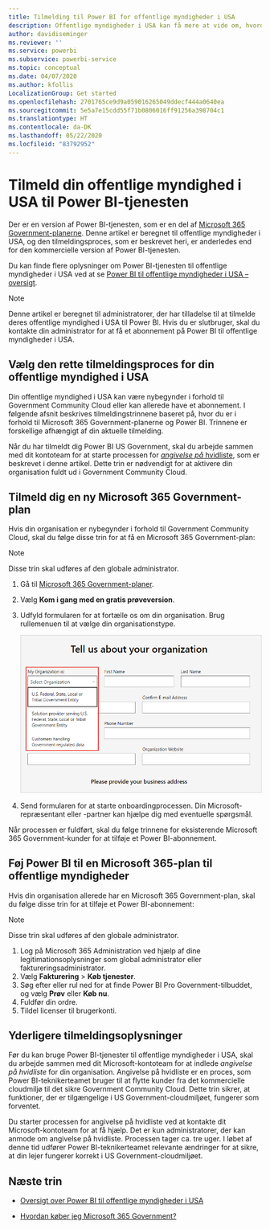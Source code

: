 ```yaml
---
title: Tilmelding til Power BI for offentlige myndigheder i USA
description: Offentlige myndigheder i USA kan få mere at vide om, hvordan de tilmelder sig Power BI, som er Government Community Cloud.
author: davidiseminger
ms.reviewer: ''
ms.service: powerbi
ms.subservice: powerbi-service
ms.topic: conceptual
ms.date: 04/07/2020
ms.author: kfollis
LocalizationGroup: Get started
ms.openlocfilehash: 2701765ce9d9a059016265049ddecf444a0640ea
ms.sourcegitcommit: 5e5a7e15cdd55f71b0806016ff91256a398704c1
ms.translationtype: HT
ms.contentlocale: da-DK
ms.lasthandoff: 05/22/2020
ms.locfileid: "83792952"
---
```

# <a name="enroll-your-us-government-organization-in-the-power-bi-service"></a>Tilmeld din offentlige myndighed i USA til Power BI-tjenesten

Der er en version af Power BI-tjenesten, som er en del af [Microsoft 365 Government-planerne](https://www.microsoft.com/microsoft-365/government/compare-office-365-government-plans?rtc=1). Denne artikel er beregnet til offentlige myndigheder i USA, og den tilmeldingsproces, som er beskrevet heri, er anderledes end for den kommercielle version af Power BI-tjenesten.

Du kan finde flere oplysninger om Power BI-tjenesten til offentlige myndigheder i USA ved at se [Power BI til offentlige myndigheder i USA – oversigt](service-govus-overview.md).

> [!NOTE]
> Denne artikel er beregnet til administratorer, der har tilladelse til at tilmelde deres offentlige myndighed i USA til Power BI. Hvis du er slutbruger, skal du kontakte din administrator for at få et abonnement på Power BI til offentlige myndigheder i USA.
> 
> 

## <a name="select-the-right-sign-up-process-for-your-us-government-organization"></a>Vælg den rette tilmeldingsproces for din offentlige myndighed i USA

Din offentlige myndighed i USA kan være nybegynder i forhold til Government Community Cloud eller kan allerede have et abonnement. I følgende afsnit beskrives tilmeldingstrinnene baseret på, hvor du er i forhold til Microsoft 365 Government-planerne og Power BI. Trinnene er forskellige afhængigt af din aktuelle tilmelding.

Når du har tilmeldt dig Power BI US Government, skal du arbejde sammen med dit kontoteam for at starte processen for [*angivelse på* hvidliste](#additional-signup-information), som er beskrevet i denne artikel. Dette trin er nødvendigt for at aktivere din organisation fuldt ud i Government Community Cloud.

## <a name="sign-up-for-a-new-microsoft-365-government-plan"></a>Tilmeld dig en ny Microsoft 365 Government-plan

Hvis din organisation er nybegynder i forhold til Government Community Cloud, skal du følge disse trin for at få en Microsoft 365 Government-plan:

> [!NOTE]
> Disse trin skal udføres af den globale administrator.
>

1. Gå til [Microsoft 365 Government-planer](https://products.office.com/government/office-365-web-services-for-government).
2. Vælg **Kom i gang med en gratis prøveversion**.
3. Udfyld formularen for at fortælle os om din organisation. Brug rullemenuen til at vælge din organisationstype.

   ![Vælg organisationstype under tilmelding til prøveversion](media/service-govus-signup/gcc-trial-signup.png)

4. Send formularen for at starte onboardingprocessen. Din Microsoft-repræsentant eller -partner kan hjælpe dig med eventuelle spørgsmål.

Når processen er fuldført, skal du følge trinnene for eksisterende Microsoft 365 Government-kunder for at tilføje et Power BI-abonnement.

## <a name="add-power-bi-to-a-microsoft-365-government-plan"></a>Føj Power BI til en Microsoft 365-plan til offentlige myndigheder

Hvis din organisation allerede har en Microsoft 365 Government-plan, skal du følge disse trin for at tilføje et Power BI-abonnement:

> [!NOTE]
> Disse trin skal udføres af den globale administrator.
> 
> 

1. Log på Microsoft 365 Administration ved hjælp af dine legitimationsoplysninger som global administrator eller faktureringsadministrator.
2. Vælg **Fakturering** > **Køb tjenester**.
4. Søg efter eller rul ned for at finde Power BI Pro Government-tilbuddet, og vælg **Prøv** eller **Køb nu**.
5. Fuldfør din ordre.
6. Tildel licenser til brugerkonti.

## <a name="additional-signup-information"></a>Yderligere tilmeldingsoplysninger

Før du kan bruge Power BI-tjenester til offentlige myndigheder i USA, skal du arbejde sammen med dit Microsoft-kontoteam for at indlede *angivelse på hvidliste* for din organisation. Angivelse på hvidliste er en proces, som Power BI-teknikerteamet bruger til at flytte kunder fra det kommercielle cloudmiljø til det sikre Government Community Cloud. Dette trin sikrer, at funktioner, der er tilgængelige i US Government-cloudmiljøet, fungerer som forventet. 

Du starter processen for angivelse på hvidliste ved at kontakte dit Microsoft-kontoteam for at få hjælp. Det er kun administratorer, der kan anmode om angivelse på hvidliste. Processen tager ca. tre uger. I løbet af denne tid udfører Power BI-teknikerteamet relevante ændringer for at sikre, at din lejer fungerer korrekt i US Government-cloudmiljøet.


## <a name="next-steps"></a>Næste trin

* [Oversigt over Power BI til offentlige myndigheder i USA](service-govus-overview.md)
- [Hvordan køber jeg Microsoft 365 Government?](https://docs.microsoft.com/office365/servicedescriptions/office-365-platform-service-description/office-365-us-government/microsoft-365-government-how-to-buy#how-do-i-buy-microsoft-365-government)
